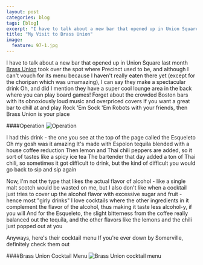 ```yaml
---
layout: post
categories: blog
tags: [blog]
excerpt: "I have to talk about a new bar that opened up in Union Square last month. Brass Union took over the spot where Precinct used to be, and although I can't vouch for its menu because I haven't really eaten there yet (except for the choripan which was um...amazing), I can say they make a spectacular drink. Oh, and did I mention they have a super cool lounge area in the back where you can play board games!"
title: "My Visit to Brass Union"
image:
  feature: 97-1.jpg
---
```


I have to talk about a new bar that opened up in Union Square last month  [Brass Union](http://wwwbrassunioncom/) took over the spot where Precinct used to be, and although I can't vouch for its menu because I haven't really eaten there yet (except for the choripan which was umamazing), I can say they make a spectacular drink  Oh, and did I mention they have a super cool lounge area in the back where you can play board games! Forget about the crowded Boston bars with its obnoxiously loud music and overpriced covers If you want a great bar to chill at and play Rock 'Em Sock 'Em Robots with your friends, then Brass Union is your place

####Operation
![Operation](/img/97-2jpg "")

I had this drink - the one you see at the top of the page called the Esqueleto  Oh my gosh was it amazing  It's made with Espolon tequila blended with a house coffee reduction  Then lemon and Thai chili peppers are added, so it sort of tastes like a spicy ice tea  The bartender that day added a ton of Thai chili, so sometimes it got difficult to drink, but the kind of difficult you would go back to sip and sip again  

Now, I'm not the type that likes the actual flavor of alcohol - like a single malt scotch would be wasted on me, but I also don't like when a cocktail just tries to cover up the alcohol flavor with excessive sugar and fruit - hence most "girly drinks"  I love cocktails where the other ingredients in it complement the flavor of the alcohol, thus making it taste less alcohol-y, if you will  And for the Esqueleto, the slight bitterness from the coffee really balanced out the tequila, and the other flavors like the lemons and the chili just popped out at you

Anyways, here's their cocktail menu  If you're ever down by Somerville, definitely check them out

####Brass Union Cocktail Menu
![Brass Union cocktail menu](/img/97-3jpg "")